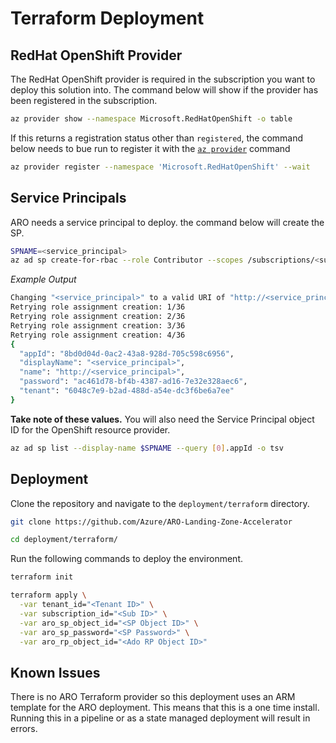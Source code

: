 # Terraform Deployment

## RedHat OpenShift Provider

The RedHat OpenShift provider is required in the subscription you want to deploy this solution into. The command below will show if the provider has been registered in the subscription.

```bash
az provider show --namespace Microsoft.RedHatOpenShift -o table
```

If this returns a registration status other than `registered`, the command below needs to bue run to register it with the [`az provider`](https://docs.microsoft.com/en-us/cli/azure/provider?view=azure-cli-latest) command

```bash
az provider register --namespace 'Microsoft.RedHatOpenShift' --wait
```

## Service Principals

ARO needs a service principal to deploy. the command below will create the SP.

```bash
SPNAME=<service_principal>
az ad sp create-for-rbac --role Contributor --scopes /subscriptions/<subscription id> --name $SPNAME
```

_Example Output_

```bash
Changing "<service_principal>" to a valid URI of "http://<service_principal>", which is the required format used for service principal names
Retrying role assignment creation: 1/36
Retrying role assignment creation: 2/36
Retrying role assignment creation: 3/36
Retrying role assignment creation: 4/36
{
  "appId": "8bd0d04d-0ac2-43a8-928d-705c598c6956",
  "displayName": "<service_principal>",
  "name": "http://<service_principal>",
  "password": "ac461d78-bf4b-4387-ad16-7e32e328aec6",
  "tenant": "6048c7e9-b2ad-488d-a54e-dc3f6be6a7ee"
}
```

**Take note of these values.** You will also need the Service Principal object ID for the OpenShift resource provider.

```bash
az ad sp list --display-name $SPNAME --query [0].appId -o tsv
```

## Deployment

Clone the repository and navigate to the `deployment/terraform` directory.
```bash
git clone https://github.com/Azure/ARO-Landing-Zone-Accelerator

cd deployment/terraform/
```

Run the following commands to deploy the environment.

```bash
terraform init

terraform apply \
  -var tenant_id="<Tenant ID>" \
  -var subscription_id="<Sub ID>" \
  -var aro_sp_object_id="<SP Object ID>" \
  -var aro_sp_password="<SP Password>" \
  -var aro_rp_object_id="<Ado RP Object ID>"
```

## Known Issues

There is no ARO Terraform provider so this deployment uses an ARM template for the ARO deployment. This means that this is a one time install. Running this in a pipeline or as a state managed deployment will result in errors.
